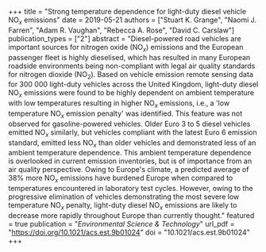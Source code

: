 +++
title = "Strong temperature dependence for light-duty diesel vehicle NO$_x$ emissions"
date = 2019-05-21
authors = ["Stuart K. Grange", "Naomi J. Farren", "Adam R. Vaughan", "Rebecca A. Rose", "David C. Carslaw"]
publication_types = ["2"]
abstract = "Diesel-powered road vehicles are important sources for nitrogen oxide (NO$_x$) emissions and the European passenger fleet is highly dieselised, which has resulted in many European roadside environments being non-compliant with legal air quality standards for nitrogen dioxide (NO$_2$). Based on vehicle emission remote sensing data for 300 000 light-duty vehicles across the United Kingdom, light-duty diesel NO$_x$ emissions were found to be highly dependent on ambient temperature with low temperatures resulting in higher NO$_x$ emissions, i.e., a 'low temperature NO$_x$ emission penalty' was identified. This feature was not observed for gasoline-powered vehicles. Older Euro 3 to 5 diesel vehicles emitted NO$_x$ similarly, but vehicles compliant with the latest Euro 6 emission standard, emitted less NO$_x$ than older vehicles and demonstrated less of an ambient temperature dependence. This ambient temperature dependence is overlooked in current emission inventories, but is of importance from an air quality perspective. Owing to Europe's climate, a predicted average of 38% more NO$_x$ emissions have burdened Europe when compared to temperatures encountered in laboratory test cycles. However, owing to the progressive elimination of vehicles demonstrating the most severe low temperature NO$_x$ penalty, light-duty diesel NO$_x$ emissions are likely to decrease more rapidly throughout Europe than currently thought."
featured = true
publication = "*Environmental Science & Technology*"
url_pdf = "https://doi.org/10.1021/acs.est.9b01024"
doi = "10.1021/acs.est.9b01024"
+++